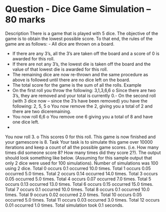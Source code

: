 # Question - Dice Game Simulation – 80 marks

Description
There is a game that is played with 5 dice. The objective of the game is to
obtain the lowest possible score. To that end, the rules of the game are as
follows: - All dice are thrown on a board.
- If there are any 3’s, all the 3’s are taken off the board and a score of 0 is awarded for this roll.
- If there are not any 3’s, the lowest die is taken off the board and the value of that lowest die is awarded for this roll.
- The remaining dice are now re-thrown and the same procedure as above is
followed until there are no dice left on the board.
- The total score for the game is the sum of all the rolls.
Example
- On the first roll you throw the following: 3,1,3,6,6
o Since there are two 3’s, they are removed and your total is currently 0.- On the second roll (with 3 dice now – since the 3’s have been removed) you have the following: 2, 5, 5
o You now remove the 2, giving you a total of 2 and there are two diceremaining.
- You now roll 6,6
o You remove one 6 giving you a total of 8 and have one dice left.
-
You now roll 3.
o This scores 0 for this roll. This game is now finished and your gamescore is 8.
Task
Your task is to simulate this game over 10000 iterations and keep a count of all the possible game scores. (i.e. How many times did someone score 8? How many times did they score 2?).
The output should look something like below. (Assuming for this sample output that only 2 dice were used for 100 simulations).
Number of simulations was 100 using 2 dice.
Total 0 occurs 0.1 occurred 10.0 times.
Total 1 occurs 0.05 occurred 5.0 times.
Total 2 occurs 0.14 occurred 14.0 times.
Total 3 occurs 0.05 occurred 5.0 times.
Total 4 occurs 0.07 occurred 7.0 times.
Total 5 occurs 0.13 occurred 13.0 times.
Total 6 occurs 0.15 occurred 15.0 times.
Total 7 occurs 0.1 occurred 10.0 times.
Total 8 occurs 0.1 occurred 10.0 times.
Total 9 occurs 0.02 occurred 2.0 times.
Total 10 occurs 0.05 occurred 5.0 times.
Total 11 occurs 0.03 occurred 3.0 times.
Total 12 occurs 0.01 occurred 1.0 times.
Total simulation took 0.1 seconds.
